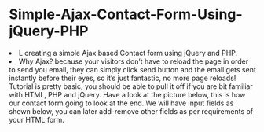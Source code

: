 # Simple-Ajax-Contact-Form-Using-jQuery-PHP

<li>L creating a simple Ajax based Contact form using jQuery and PHP. </li>

<li> Why Ajax? because your visitors don’t have to reload the page in order to send you email, they can simply click send button and the email gets sent instantly before their eyes, so it’s just fantastic, no more page reloads! </li>
Tutorial is pretty basic, you should be able to pull it off if you are bit familiar with HTML, PHP and jQuery.
Have a look at the picture below, this is how our contact form going to look at the end. We will have input fields as shown below, you can later add-remove other fields as per requirements of your HTML form.
